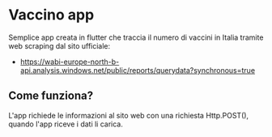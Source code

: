 # Vaccino app

Semplice app creata in flutter che traccia il numero di vaccini in Italia tramite web scraping dal sito ufficiale:
- https://wabi-europe-north-b-api.analysis.windows.net/public/reports/querydata?synchronous=true

## Come funziona?

L'app richiede le informazioni al sito web con una richiesta Http.POST(), quando l'app riceve i dati li carica.
